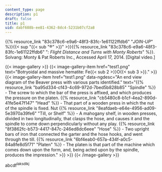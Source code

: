```yaml
---
content_type: page
description: p1
draft: false
title: p1
uid: dabf608b-ee81-4362-8dc4-5231b07cf2a8
---
```

{{% resource_link "83c378c6-e9a6-48f3-83fc-1e61122ffdb6" "*JOIN-UP*" %}}{{< sup "{{< sub \"®\" >}}" >}}{{% resource_link "83c378c6-e9a6-48f3-83fc-1e61122ffdb6" "*: Flight Distance and Turns with Monty Roberts*" %}}. Solvang: Monty & Pat Roberts Inc., Accessed April 17, 2014. \[Digital video.\] 


{{< image-gallery >}}
{{< image-gallery-item href="test1.png" text="Botryoidal and massive hematite: Fe{{< sub 2 >}}O{{< sub 3 >}}." >}}
{{< image-gallery-item href="test1.png" data-ngdesc="An end view diagram of the Beaver press with various parts identified." text="{{% resource_link \"ba95d334-cf43-4c69-972d-7bed5b828b85\" \"Spindle\" %}} - The screw to which the bar of the press is affixed, and which produces the pressure on the platen.  {{% resource_link \"cb5480c8-b1cf-4ea2-890d-41fe5e47f147\" \"Head\" %}} - That part of a wooden press in which the nut of the spindle is fixed.  Nut  {{% resource_link \"8eafdaeb-e64e-4956-ad09-5e3970a39fe6\" \"Till, or Shelf\" %}} - A mahogany shelf, in wooden presses, divided in two longitudinally, that clasps the hose, and causes it and the spindle to come down perpendicularly without any play.  {{% resource_link \"8f3862fc-b573-4417-847c-246ed8dc6eee\" \"Hose\" %}} - Two upright bars of iron that connected the garter and the hose hooks, and went through the till.  {{% resource_link \"6bf4eab0-657a-434f-a0c5-84a8fe8d5f71\" \"Platen\" %}} - The platen is that part of the machine which comes down upon the form, and, being acted upon by the spindle, produces the impression." >}} >}}
{{< /image-gallery >}}


abcdf<sup>laksdlkj</sup>